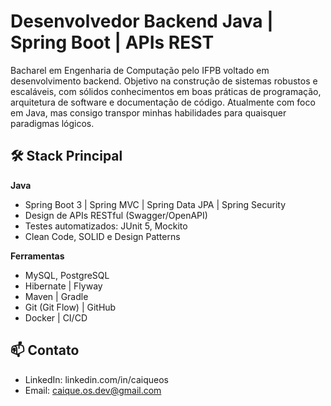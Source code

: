 # Desenvolvedor Backend Java | Spring Boot | APIs REST

Bacharel em Engenharia de Computação pelo IFPB voltado em desenvolvimento backend. Objetivo na construção de sistemas robustos e escaláveis, com sólidos conhecimentos em boas práticas de programação, arquitetura de software e documentação de código. Atualmente com foco em Java, mas consigo transpor minhas habilidades para quaisquer paradigmas lógicos.

## 🛠 Stack Principal

**Java**
- Spring Boot 3 | Spring MVC | Spring Data JPA | Spring Security
- Design de APIs RESTful (Swagger/OpenAPI)
- Testes automatizados: JUnit 5, Mockito
- Clean Code, SOLID e Design Patterns

**Ferramentas**
- MySQL, PostgreSQL
- Hibernate | Flyway
- Maven | Gradle
- Git (Git Flow) | GitHub
- Docker | CI/CD

## 📫 Contato
- LinkedIn: linkedin.com/in/caiqueos
- Email: caique.os.dev@gmail.com
